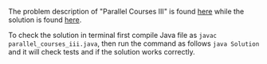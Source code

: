 The problem description of "Parallel Courses III" is found [here](https://leetcode.com/problems/parallel-courses-iii/) while the solution is found [here](https://github.com/aurimas13/Solutions-To-Problems/blob/main/LeetCode/Java%20Solutions/Parallel%20Courses%20III/parallel_courses_iii.java).

To check the solution in terminal first compile Java file as `javac parallel_courses_iii.java`, then run the command as follows `java Solution` and it will check tests and if the solution works correctly.
